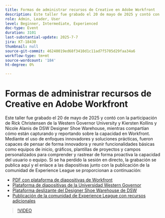 ```yaml
---
title: Formas de administrar recursos de Creative en Adobe Workfront
description: Este taller fue grabado el 20 de mayo de 2025 y contó con la participación de Rick Christensen de la Western Governor University y Kiersten Kollins y Nicole Alanis de DSW Designer Shoe Warehouse, mientras compartían cómo están capturando y reportando sobre la capacidad en Workfront.
role: Admin, Leader, User
level: Beginner, Intermediate, Experienced
doc-type: Event
duration: 3101
last-substantial-update: 2025-7-7
jira: KT-18430
thumbnail: null
source-git-commit: 46240019ed68f3410d1c11ad7f5705d29faa34a6
workflow-type: tm+mt
source-wordcount: '184'
ht-degree: 0%

---
```


# Formas de administrar recursos de Creative en Adobe Workfront

Este taller fue grabado el 20 de mayo de 2025 y contó con la participación de Rick Christensen de la Western Governor University y Kiersten Kollins y Nicole Alanis de DSW Designer Shoe Warehouse, mientras compartían cómo están capturando y reportando sobre la capacidad en Workfront.
Mediante el uso de enfoques innovadores y soluciones prácticas, fueron capaces de pensar de forma innovadora y reunir funcionalidades básicas como equipos de inicio, gráficos, plantillas de proyectos y campos personalizados para comprender y rastrear de forma proactiva la capacidad del usuario o equipo.
Si se ha perdido la sesión en directo, la grabación se publica aquí y el enlace a las diapositivas junto con la publicación de la comunidad de Experience League se proporcionan a continuación:

* [PDF con plataforma de diapositivas de Workfront](https://workfront-experience.s3.us-west-2.amazonaws.com/Training/Guides/Customer+Success+at+Scale/Creative+Ways+of+Managing+Resources+in+Adobe+Workfront+052025.pdf)
* [Plataforma de diapositivas de la Universidad Western Governor](https://workfront-experience.s3.us-west-2.amazonaws.com/Training/Guides/Customer+Success+at+Scale/Rick+C.s+Presentation+for+Workfront+Event_+Creative+Ways+of+Managing+Resources.pdf)
* [Plataforma deslizante del Designer Shoe Warehouse de DSW](https://workfront-experience.s3.us-west-2.amazonaws.com/Training/Guides/Customer+Success+at+Scale/DSW+SLIDES+FINAL+V2+-+Creative+Ways+of+Managing+Resources+in+Workfront+.pdf)
* [Publicación de la comunidad de Experience League con recursos adicionales](https://experienceleaguecommunities.adobe.com/t5/workfront-discussions/event-follow-up-creative-ways-of-managing-resources-in-adobe/td-p/755145)

>[!VIDEO](https://video.tv.adobe.com/v/3464296/?learn=on&enablevpops)
